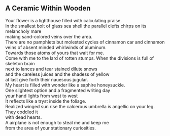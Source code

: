 A Ceramic Within Wooden
-----------------------
Your flower is a lighthouse filled with calculating praise.  
In the smallest bolt of glass sea shell the parallel clefts chirps on its melancholy mare  
making sand-colored veins over the area.  
There are no pamphlets but molested cycles of cinnamon car and cinnamon  
veins of absent minded whirlwinds of aluminum.  
Towards those atoms of yours that wait for me.  
Come with me to the lard of rotten stumps. When the divisions is full of skeleton brain  
next to lances and tear stained dilute snows  
and the careless juices and the shadess of yellow  
at last give forth their nauesous jugular.  
My heart is filled with wonder like a saphire honeysuckle.  
One slightest option and a fragmented writing day  
your hand lights from west to west  
It reflects like a tryst inside the foliage.  
Realized winged sun rise the calcerous umbrella is angellic on your leg.  
They coddled it  
with dead hearts.  
A airplane is not enough to steal me and keep me  
from the area of your stationary curiosities.  
